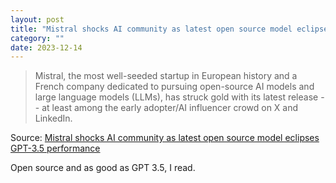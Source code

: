 ```yaml
---
layout: post
title: "Mistral shocks AI community as latest open source model eclipses GPT-3.5 performance"
category: ""
date: 2023-12-14
---
```


>Mistral, the most well-seeded startup in European history and a French company dedicated to pursuing open-source AI models and large language models (LLMs), has struck gold with its latest release -- at least among the early adopter/AI influencer crowd on X and LinkedIn.

Source: [Mistral shocks AI community as latest open source model eclipses GPT-3.5 performance](https://venturebeat.com/ai/mistral-shocks-ai-community-as-latest-open-source-model-eclipses-gpt-3-5-performance/)

Open source and as good as GPT 3.5, I read.

